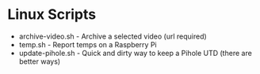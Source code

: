 # Linux Scripts

- archive-video.sh - Archive a selected video (url required)
- temp.sh - Report temps on a Raspberry Pi
- update-pihole.sh - Quick and dirty way to keep a Pihole UTD (there are better ways)
